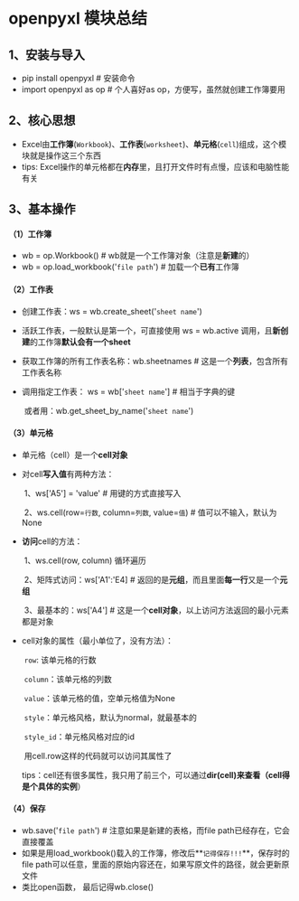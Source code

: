# openpyxl 模块总结

## 1、安装与导入

- pip install openpyxl  # 安装命令
- import openpyxl as op  # 个人喜好as op，方便写，虽然就创建工作簿要用

## 2、核心思想

- Excel由**工作簿**(`Workbook`)、**工作表**(`worksheet`)、**单元格**(`cell`)组成，这个模块就是操作这三个东西
- tips:  Excel操作的单元格都在**内存**里，且打开文件时有点慢，应该和电脑性能有关

## 3、基本操作

#### （1）工作簿

- wb = op.Workbook()  # wb就是一个工作簿对象（注意是**新建**的）
- wb = op.load_workbook('`file path`')  # 加载一个**已有**工作簿

#### （2）工作表

- 创建工作表：ws = wb.create_sheet('`sheet name`')

- 活跃工作表，一般默认是第一个，可直接使用 ws = wb.active 调用，且**新创建**的工作簿**默认会有一个sheet**

- 获取工作簿的所有工作表名称：wb.sheetnames  # 这是一个**列表**，包含所有工作表名称

- 调用指定工作表： ws = wb['`sheet name`']  # 相当于字典的键

    ​				或者用：wb.get_sheet_by_name('`sheet name`')

#### （3）单元格

- 单元格（cell）是一个**cell对象**

- 对cell**写入值**有两种方法：

    ​				1、ws['A5'] = 'value'  # 用键的方式直接写入

    ​				2、ws.cell(row=`行数`, column=`列数`, value=`值`)  # 值可以不输入，默认为None

- **访问**cell的方法：

    ​				1、ws.cell(row, column) 循环遍历

    ​				2、矩阵式访问：ws['A1':'E4]  # 返回的是**元组**，而且里面**每一行**又是一个**元组**

    ​				3、最基本的：ws['A4']  # 这是一个**cell对象**，以上访问方法返回的最小元素都是对象

- cell对象的属性（最小单位了，没有方法）：

    ​				`row`: 该单元格的行数

    ​				`column`：该单元格的列数

    ​				`value`：该单元格的值，空单元格值为None

    ​				`style`：单元格风格，默认为normal，就最基本的

    ​				`style_id`：单元格风格对应的id

    ​	用cell.row这样的代码就可以访问其属性了

    tips：cell还有很多属性，我只用了前三个，可以通过**dir(cell)**来查看（cell得是个具体的**实例**）

#### （4）保存

- wb.save('`file path`')  # 注意如果是新建的表格，而file path已经存在，它会直接覆盖
- 如果是用load_workbook()载入的工作簿，修改后**`记得保存!!!`**，保存时的file path可以任意，里面的原始内容还在，如果写原文件的路径，就会更新原文件
- 类比open函数， 最后记得wb.close()